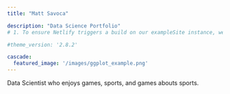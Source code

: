```yaml
---
title: "Matt Savoca"

description: "Data Science Portfolio"
# 1. To ensure Netlify triggers a build on our exampleSite instance, we need to change a file in the exampleSite directory.

#theme_version: '2.8.2'

cascade:
  featured_image: '/images/ggplot_example.png'
---
```

Data Scientist who enjoys games, sports, and games abouts sports.
